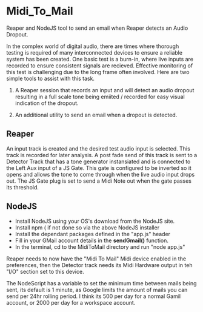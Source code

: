 # Midi_To_Mail
Reaper and NodeJS tool to send an email when Reaper detects an Audio Dropout. 

In the complex world of digital audio, there are times where thorough testing is required of many interconnected devices to ensure a reliable system has been created. One basic test is a burn-in, where live inputs are recorded to ensure consistent signals are recieved. Effective monitoring of this test is challenging due to the long frame often involved. Here are two simple tools to assist with this task.

1. A Reaper session that records an input and will detect an audio dropout resulting in a full scale tone being emiited / recorded for easy visual indication of the dropout. 

1. An additional utility to send an email when a dropout is detected. 

## Reaper
An input track is created and the desired test audio input is selected. This track is recorded for later analysis. A post fade send of this track is sent to a Detector Track that has a tone generator instansiated and is connected to the Left Aux input of a JS Gate. This gate is configured to be inverted so it opens and allows the tone to come through when the live audio input drops out. The JS Gate plug is set to send a Midi Note out when the gate passes its threshold.

## NodeJS
* Install NodeJS using your OS's download from the NodeJS site. 
* Install npm ( if not done so via the above NodeJS installer
* Install the dependant packages defined in the "app.js" header
* Fill in your GMail account details in the **sendGmail()** function.
* In the terminal, cd to the MidiToMail directory and run "node app.js"

Reaper needs to now have the "Midi To Mail" Midi device enabled in the preferences, then the Detector track needs its Midi Hardware output in teh "I/O" section set to this device. 

The NodeScript has a variable to set the minimum time between mails being sent, its default is 1 minute, as Google limits the amount of mails you can send per 24hr rolling period. I think its 500 per day for a normal Gamil account, or 2000 per day for a workspace account.
